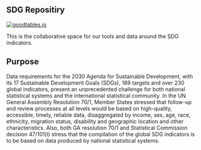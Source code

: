 ## SDG Repositiry

[![goodtables.io](https://goodtables.io/badge/github/roll/SDG.svg)](https://goodtables.io/github/roll/SDG)

This is the collaborative space for our tools and data around the SDG indicators.

## Purpose

Data requirements for the 2030 Agenda for Sustainable Development, with its 17 Sustainable Development Goals (SDGs), 169 targets and over 230 global indicators, present an unprecedented challenge for both national statistical systems and the international statistical community. In the UN General Assembly Resolution 70/1, Member States stressed that follow-up and review processes at all levels would be based on high-quality, accessible, timely, reliable data, disaggregated by income, sex, age, race, ethnicity, migration status, disability and geographic location and other characteristics. Also, both GA resolution 70/1 and Statistical Commission decision 47/101(l) stress that the compilation of the global SDG indicators is to be based on data produced by national statistical systems.
